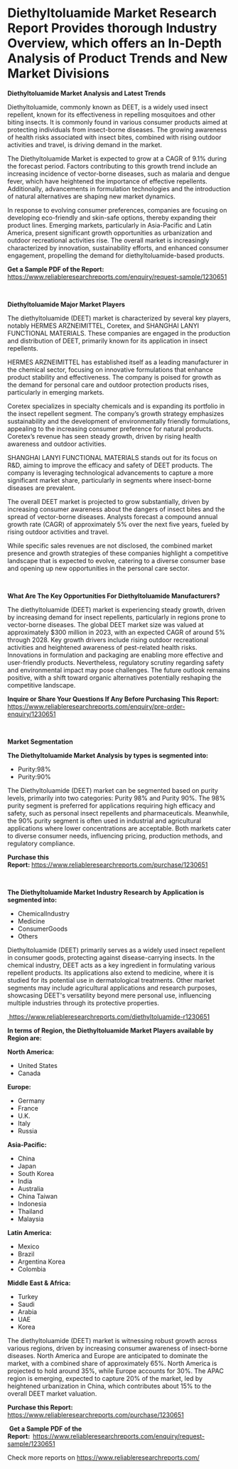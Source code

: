 <p><h1>Diethyltoluamide Market Research Report Provides thorough Industry Overview, which offers an In-Depth Analysis of Product Trends and New Market Divisions</h1></p><p><strong>Diethyltoluamide Market Analysis and Latest Trends</strong></p>
<p><p>Diethyltoluamide, commonly known as DEET, is a widely used insect repellent, known for its effectiveness in repelling mosquitoes and other biting insects. It is commonly found in various consumer products aimed at protecting individuals from insect-borne diseases. The growing awareness of health risks associated with insect bites, combined with rising outdoor activities and travel, is driving demand in the market.</p><p>The Diethyltoluamide Market is expected to grow at a CAGR of 9.1% during the forecast period. Factors contributing to this growth trend include an increasing incidence of vector-borne diseases, such as malaria and dengue fever, which have heightened the importance of effective repellents. Additionally, advancements in formulation technologies and the introduction of natural alternatives are shaping new market dynamics.</p><p>In response to evolving consumer preferences, companies are focusing on developing eco-friendly and skin-safe options, thereby expanding their product lines. Emerging markets, particularly in Asia-Pacific and Latin America, present significant growth opportunities as urbanization and outdoor recreational activities rise. The overall market is increasingly characterized by innovation, sustainability efforts, and enhanced consumer engagement, propelling the demand for diethyltoluamide-based products.</p></p>
<p><strong>Get a Sample PDF of the Report:&nbsp;</strong> <a href="https://www.reliableresearchreports.com/enquiry/request-sample/1230651?utm_campaign=2286&utm_medium=2&utm_source=Github&utm_content=ia&utm_term=28022025&utm_id=diethyltoluamide">https://www.reliableresearchreports.com/enquiry/request-sample/1230651</a></p>
<p>&nbsp;</p>
<p><strong>Diethyltoluamide Major Market Players</strong></p>
<p><p>The diethyltoluamide (DEET) market is characterized by several key players, notably HERMES ARZNEIMITTEL, Coretex, and SHANGHAI LANYI FUNCTIONAL MATERIALS. These companies are engaged in the production and distribution of DEET, primarily known for its application in insect repellents.</p><p>HERMES ARZNEIMITTEL has established itself as a leading manufacturer in the chemical sector, focusing on innovative formulations that enhance product stability and effectiveness. The company is poised for growth as the demand for personal care and outdoor protection products rises, particularly in emerging markets. </p><p>Coretex specializes in specialty chemicals and is expanding its portfolio in the insect repellent segment. The company’s growth strategy emphasizes sustainability and the development of environmentally friendly formulations, appealing to the increasing consumer preference for natural products. Coretex’s revenue has seen steady growth, driven by rising health awareness and outdoor activities.</p><p>SHANGHAI LANYI FUNCTIONAL MATERIALS stands out for its focus on R&D, aiming to improve the efficacy and safety of DEET products. The company is leveraging technological advancements to capture a more significant market share, particularly in segments where insect-borne diseases are prevalent. </p><p>The overall DEET market is projected to grow substantially, driven by increasing consumer awareness about the dangers of insect bites and the spread of vector-borne diseases. Analysts forecast a compound annual growth rate (CAGR) of approximately 5% over the next five years, fueled by rising outdoor activities and travel. </p><p>While specific sales revenues are not disclosed, the combined market presence and growth strategies of these companies highlight a competitive landscape that is expected to evolve, catering to a diverse consumer base and opening up new opportunities in the personal care sector.</p></p>
<p>&nbsp;</p>
<p><strong>What Are The Key Opportunities For Diethyltoluamide Manufacturers?</strong></p>
<p><p>The diethyltoluamide (DEET) market is experiencing steady growth, driven by increasing demand for insect repellents, particularly in regions prone to vector-borne diseases. The global DEET market size was valued at approximately $300 million in 2023, with an expected CAGR of around 5% through 2028. Key growth drivers include rising outdoor recreational activities and heightened awareness of pest-related health risks. Innovations in formulation and packaging are enabling more effective and user-friendly products. Nevertheless, regulatory scrutiny regarding safety and environmental impact may pose challenges. The future outlook remains positive, with a shift toward organic alternatives potentially reshaping the competitive landscape.</p></p>
<p><strong>Inquire or Share Your Questions If Any Before Purchasing This Report:</strong> <a href="https://www.reliableresearchreports.com/enquiry/pre-order-enquiry/1230651?utm_campaign=2286&utm_medium=2&utm_source=Github&utm_content=ia&utm_term=28022025&utm_id=diethyltoluamide">https://www.reliableresearchreports.com/enquiry/pre-order-enquiry/1230651</a></p>
<p>&nbsp;</p>
<p><strong>Market Segmentation</strong></p>
<p><strong>The Diethyltoluamide Market Analysis by types is segmented into:</strong></p>
<p><ul><li>Purity:98%</li><li>Purity:90%</li></ul></p>
<p><p>The Diethyltoluamide (DEET) market can be segmented based on purity levels, primarily into two categories: Purity 98% and Purity 90%. The 98% purity segment is preferred for applications requiring high efficacy and safety, such as personal insect repellents and pharmaceuticals. Meanwhile, the 90% purity segment is often used in industrial and agricultural applications where lower concentrations are acceptable. Both markets cater to diverse consumer needs, influencing pricing, production methods, and regulatory compliance.</p></p>
<p><strong>Purchase this Report:&nbsp;</strong><a href="https://www.reliableresearchreports.com/purchase/1230651?utm_campaign=2286&utm_medium=2&utm_source=Github&utm_content=ia&utm_term=28022025&utm_id=diethyltoluamide">https://www.reliableresearchreports.com/purchase/1230651</a></p>
<p>&nbsp;</p>
<p><strong>The Diethyltoluamide Market Industry Research by Application is segmented into:</strong></p>
<p><ul><li>ChemicalIndustry</li><li>Medicine</li><li>ConsumerGoods</li><li>Others</li></ul></p>
<p><p>Diethyltoluamide (DEET) primarily serves as a widely used insect repellent in consumer goods, protecting against disease-carrying insects. In the chemical industry, DEET acts as a key ingredient in formulating various repellent products. Its applications also extend to medicine, where it is studied for its potential use in dermatological treatments. Other market segments may include agricultural applications and research purposes, showcasing DEET's versatility beyond mere personal use, influencing multiple industries through its protective properties.</p></p>
<p><a href="https://www.reliableresearchreports.com/diethyltoluamide-r1230651?utm_campaign=2286&utm_medium=2&utm_source=Github&utm_content=ia&utm_term=28022025&utm_id=diethyltoluamide">&nbsp;https://www.reliableresearchreports.com/diethyltoluamide-r1230651</a></p>
<p><strong>In terms of Region, the Diethyltoluamide Market Players available by Region are:</strong></p>
<p>
    <p> <strong> North America: </strong>
        <ul>
            <li>United States</li>
            <li>Canada</li>
        </ul>
        </p> 
    <p> <strong> Europe: </strong>
        <ul>
            <li>Germany</li>
            <li>France</li>
            <li>U.K.</li>
            <li>Italy</li>
            <li>Russia</li>
        </ul>
        </p> 
    <p> <strong> Asia-Pacific: </strong>
        <ul>
            <li>China</li>
            <li>Japan</li>
            <li>South Korea</li>
            <li>India</li>
            <li>Australia</li>
            <li>China Taiwan</li>
            <li>Indonesia</li>
            <li>Thailand</li>
            <li>Malaysia</li>
        </ul>
        </p> 
    <p> <strong> Latin America: </strong>
        <ul>
            <li>Mexico</li>
            <li>Brazil</li>
            <li>Argentina Korea</li>
            <li>Colombia</li>
        </ul>
        </p> 
    <p> <strong> Middle East & Africa: </strong>
        <ul>
            <li>Turkey</li>
            <li>Saudi</li>
            <li>Arabia</li>
            <li>UAE</li>
            <li>Korea</li>
        </ul>
    </p>
    </p>
<p><p>The diethyltoluamide (DEET) market is witnessing robust growth across various regions, driven by increasing consumer awareness of insect-borne diseases. North America and Europe are anticipated to dominate the market, with a combined share of approximately 65%. North America is projected to hold around 35%, while Europe accounts for 30%. The APAC region is emerging, expected to capture 20% of the market, led by heightened urbanization in China, which contributes about 15% to the overall DEET market valuation.</p></p>
<p><strong>Purchase this Report: </strong><a href="https://www.reliableresearchreports.com/purchase/1230651?utm_campaign=2286&utm_medium=2&utm_source=Github&utm_content=ia&utm_term=28022025&utm_id=diethyltoluamide">https://www.reliableresearchreports.com/purchase/1230651</a></p>
<p>&nbsp;<strong>Get a Sample PDF of the Report:&nbsp;&nbsp;</strong><a href="https://www.reliableresearchreports.com/enquiry/request-sample/1230651?utm_campaign=2286&utm_medium=2&utm_source=Github&utm_content=ia&utm_term=28022025&utm_id=diethyltoluamide">https://www.reliableresearchreports.com/enquiry/request-sample/1230651</a></p>
<p><strong></strong></p>
<p>Check more reports on <a href="https://www.reliableresearchreports.com/?utm_campaign=2286&utm_medium=2&utm_source=Github&utm_content=ia&utm_term=28022025&utm_id=diethyltoluamide">https://www.reliableresearchreports.com/</a></p>